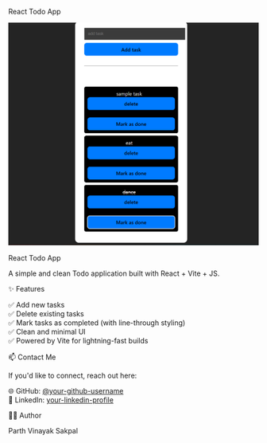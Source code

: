 React Todo App

![Todo App Screenshot](src/assets/project.png)

React Todo App

A simple and clean Todo application built with React + Vite + JS.

✨ Features

✅ Add new tasks  
✅ Delete existing tasks  
✅ Mark tasks as completed (with line-through styling)  
✅ Clean and minimal UI  
✅ Powered by Vite for lightning-fast builds  


📫 Contact Me

If you'd like to connect, reach out here:

🌐 GitHub: [@your-github-username](https://github.com/parthsakpal07)  
💼 LinkedIn: [your-linkedin-profile](https://www.linkedin.com/in/parth-sakpal-513905317?utm_source=share&utm_campaign=share_via&utm_content=profile&utm_medium=android_app)  


👨‍💻 Author

Parth Vinayak Sakpal
